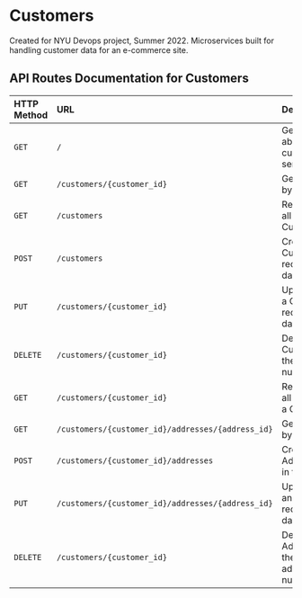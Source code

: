 # Customers

Created for NYU Devops project, Summer 2022. Microservices built for handling customer data for an e-commerce site.

## API Routes Documentation for Customers

| HTTP Method | URL | Description | Return
| :--- | :--- | :--- | :--- |
|`GET` | `/` | Get information about the customer service  | Json
| `GET` | `/customers/{customer_id}` | Get customer by Customer_ID | CustomerModel Object
| `GET` | `/customers` | Returns a list of all the Customers | CustomerModel Object
| `POST` | `/customers` | Creates a new Customer record in the database | CustomerModel Object
| `PUT` | `/customers/{customer_id}` | Updates/Modify a Customer record in the database | CustomerModel Object
| `DELETE` | `/customers/{customer_id}` | Delete the Customer with the given id number | 204 Status Code
|`GET` | `/customers/{customer_id}` | Returns a list of all Addresses of a Customer | Address Object
|`GET` | `/customers/{customer_id}/addresses/{address_id}` | Get an Address by address_id | Customer Object
|`POST` | `/customers/{customer_id}/addresses` | Creates a new Address record in the database | Address Object
|`PUT` | `/customers/{customer_id}/addresses/{address_id}` | Updates/Modify an Address record in the database | AddressModel Object
|`DELETE` | `/customers/{customer_id}` | Delete the Address with the given address_id number | 204 Status Code

